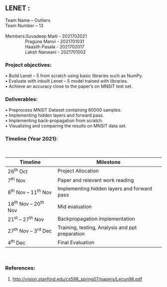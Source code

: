 ## LENET :</br>
Team Name – Outliers</br>
Team Number – 13</br>
</br>
Members:Suvadeep Maiti - 2021702021</br>
&emsp; &emsp;&emsp; &emsp;Praguna Manvi - 2021701031</br>
&emsp; &emsp;&emsp; &emsp;Haasith Pasala - 2021702017</br>
&emsp; &emsp;&emsp; &emsp;Laksh Nanwani - 2021701002</br>
### Project objectives:</br>
• Build Lenet – 5 from scratch using basic libraries such as NumPy.</br>
• Evaluate with inbuilt Lenet – 5 model trained with libraries.</br>
• Achieve an accuracy close to the paper’s on MNSIT test set.</br>
### Deliverables:</br>
• Preprocess MNSIT Dataset containing 60000 samples.</br>
• Implementing hidden layers and forward pass.</br>
• Implementing back-propagation from scratch.</br>
• Visualizing and comparing the results on MNSIT data set.</br>
### Timeline (Year 2021):</br>
</br>

| Timeline | Milestone |
| ------------- | ------------- |
| 26<sup>th</sup> Oct  | Project Allocation  |
| 7<sup>th</sup> Nov  | Paper and relevant work reading  |
| 8<sup>th</sup> Nov – 11<sup>th</sup> Nov  | Implementing hidden layers and forward pass |
| 18<sup>th</sup> Nov – 20<sup>th</sup> Nov  | Mid evaluation  |
| 21<sup>st</sup> – 27<sup>th</sup> Nov  | Backpropagation implementation  |
| 27<sup>th</sup> Nov – 3<sup>rd</sup> Dec  | Training, testing, Analysis and ppt preparation  |
| 4<sup>th</sup> Dec  | Final Evaluation  |

</br>

### References:</br>
1. http://vision.stanford.edu/cs598_spring07/papers/Lecun98.pdf</br>
